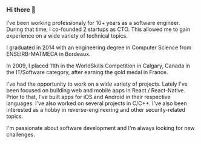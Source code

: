 ### Hi there 👋

I’ve been working professionaly for 10+ years as a software engineer. During that time, I co-founded 2 startups as CTO. This allowed me to gain experience on a wide variety of technical topics.

I graduated in 2014 with an engineering degree in Computer Science from ENSEIRB-MATMECA in Bordeaux.

In 2009, I placed 11th in the WorldSkills Competition in Calgary, Canada in the IT/Software category, after earning the gold medal in France.

I've had the opportunity to work on a wide variety of projects. Lately I've been focused on building web and mobile apps in React / React-Native. Prior to that, I've built apps for iOS and Android in their respective languages. I've also worked on several projects in C/C++. I've also been interested as a hobby in reverse-engineering and other security-related topics.

I'm passionate about software development and I'm always looking for new challenges.
